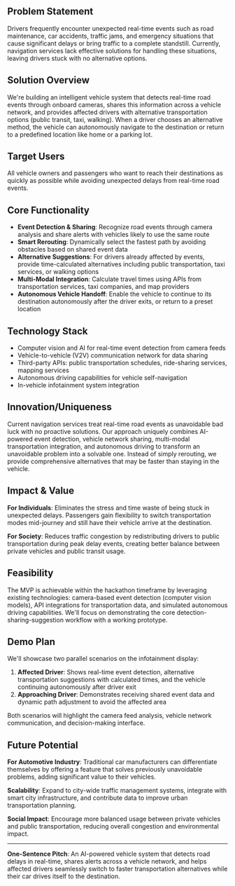 ## Problem Statement

Drivers frequently encounter unexpected real-time events such as road maintenance, car accidents, traffic jams, and emergency situations that cause significant delays or bring traffic to a complete standstill. Currently, navigation services lack effective solutions for handling these situations, leaving drivers stuck with no alternative options.

## Solution Overview

We're building an intelligent vehicle system that detects real-time road events through onboard cameras, shares this information across a vehicle network, and provides affected drivers with alternative transportation options (public transit, taxi, walking). When a driver chooses an alternative method, the vehicle can autonomously navigate to the destination or return to a predefined location like home or a parking lot.

## Target Users

All vehicle owners and passengers who want to reach their destinations as quickly as possible while avoiding unexpected delays from real-time road events.

## Core Functionality

- **Event Detection & Sharing**: Recognize road events through camera analysis and share alerts with vehicles likely to use the same route
- **Smart Rerouting**: Dynamically select the fastest path by avoiding obstacles based on shared event data
- **Alternative Suggestions**: For drivers already affected by events, provide time-calculated alternatives including public transportation, taxi services, or walking options
- **Multi-Modal Integration**: Calculate travel times using APIs from transportation services, taxi companies, and map providers
- **Autonomous Vehicle Handoff**: Enable the vehicle to continue to its destination autonomously after the driver exits, or return to a preset location

## Technology Stack

- Computer vision and AI for real-time event detection from camera feeds
- Vehicle-to-vehicle (V2V) communication network for data sharing
- Third-party APIs: public transportation schedules, ride-sharing services, mapping services
- Autonomous driving capabilities for vehicle self-navigation
- In-vehicle infotainment system integration

## Innovation/Uniqueness

Current navigation services treat real-time road events as unavoidable bad luck with no proactive solutions. Our approach uniquely combines AI-powered event detection, vehicle network sharing, multi-modal transportation integration, and autonomous driving to transform an unavoidable problem into a solvable one. Instead of simply rerouting, we provide comprehensive alternatives that may be faster than staying in the vehicle.

## Impact & Value

**For Individuals**: Eliminates the stress and time waste of being stuck in unexpected delays. Passengers gain flexibility to switch transportation modes mid-journey and still have their vehicle arrive at the destination.

**For Society**: Reduces traffic congestion by redistributing drivers to public transportation during peak delay events, creating better balance between private vehicles and public transit usage.

## Feasibility

The MVP is achievable within the hackathon timeframe by leveraging existing technologies: camera-based event detection (computer vision models), API integrations for transportation data, and simulated autonomous driving capabilities. We'll focus on demonstrating the core detection-sharing-suggestion workflow with a working prototype.

## Demo Plan

We'll showcase two parallel scenarios on the infotainment display:

1. **Affected Driver**: Shows real-time event detection, alternative transportation suggestions with calculated times, and the vehicle continuing autonomously after driver exit
2. **Approaching Driver**: Demonstrates receiving shared event data and dynamic path adjustment to avoid the affected area

Both scenarios will highlight the camera feed analysis, vehicle network communication, and decision-making interface.

## Future Potential

**For Automotive Industry**: Traditional car manufacturers can differentiate themselves by offering a feature that solves previously unavoidable problems, adding significant value to their vehicles.

**Scalability**: Expand to city-wide traffic management systems, integrate with smart city infrastructure, and contribute data to improve urban transportation planning.

**Social Impact**: Encourage more balanced usage between private vehicles and public transportation, reducing overall congestion and environmental impact.

---

**One-Sentence Pitch**: An AI-powered vehicle system that detects road delays in real-time, shares alerts across a vehicle network, and helps affected drivers seamlessly switch to faster transportation alternatives while their car drives itself to the destination.